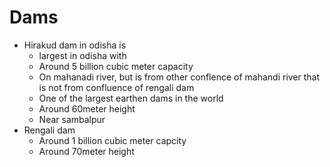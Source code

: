# Dams

- Hirakud dam in odisha is
    - largest in odisha with
    - Around 5 billion cubic meter capacity
    - On mahanadi river, but is from other conflence of mahandi river that is not from confluence of rengali dam
    - One of the largest earthen dams in the world
    - Around 60meter height
    - Near sambalpur
- Rengali dam
    - Around 1 billion cubic meter capcity
    - Around 70meter height